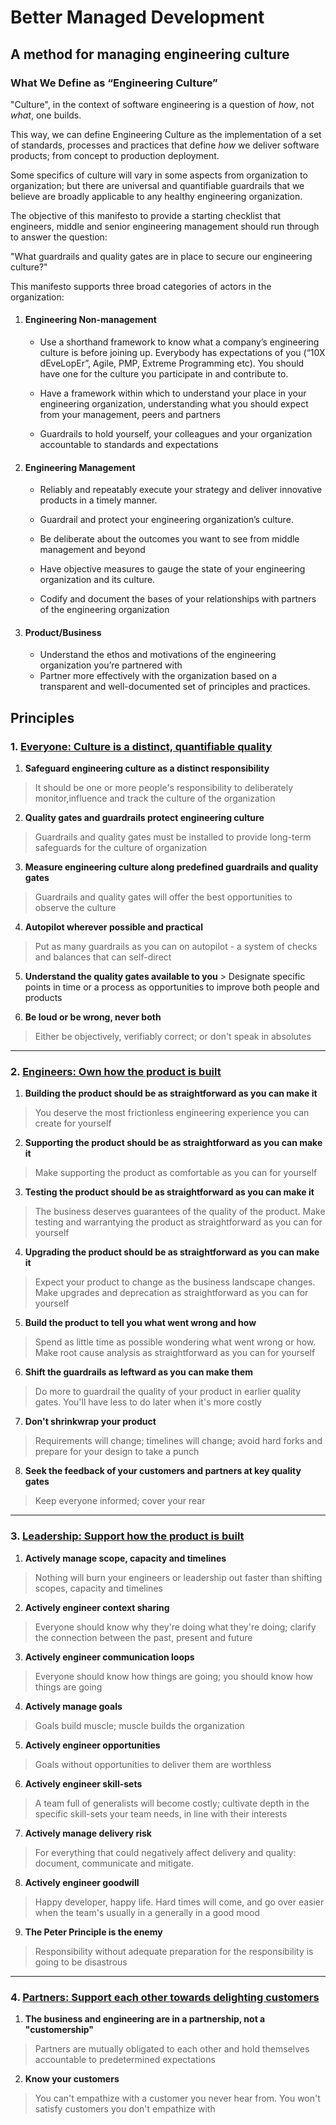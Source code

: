 Better Managed Development
===========================
## A method for managing engineering culture
### What We Define as “Engineering Culture”

"Culture", in the context of software engineering is a question of _how_, not _what_, one builds.

This way, we can define Engineering Culture as the implementation of a set of standards, processes and practices that define _how_ we deliver software products; from concept to production deployment. 

Some specifics of culture will vary in some aspects from organization to organization; but there are universal and quantifiable guardrails that we believe are broadly applicable to any healthy engineering organization. 

The objective of this manifesto to provide a starting checklist that engineers, middle and senior engineering management should run through to answer the question:

"What guardrails and quality gates are in place to secure our engineering culture?"

This manifesto supports three broad categories of actors in the organization:

1. #### Engineering Non-management
   - Use a shorthand framework to know what a company’s engineering culture is before joining up. Everybody has expectations of you (“10X dEveLopEr”, Agile, PMP, 	Extreme Programming etc). You should have one for the culture you participate in and contribute to. 	
 	
   - Have a framework within which to understand your place in your engineering organization, understanding what you should expect from your management, peers and 	partners
 	
   - Guardrails to hold yourself, your colleagues and your organization accountable to standards and 	expectations

2. #### Engineering Management
   - Reliably and repeatably execute your strategy and deliver innovative products in a timely 	manner.
 	
   - Guardrail and protect your engineering organization’s culture.
 	
   - Be deliberate about the outcomes you want to see from middle management and beyond
 	
   - Have objective measures to gauge the state of your engineering organization and its culture.
 	
   - Codify and document the bases 	of your relationships with partners of the engineering organization

3. #### Product/Business
   - Understand the ethos and 	motivations of the engineering organization you’re partnered with
   - Partner more effectively with the organization based on a transparent and well-documented set of principles and practices.


## Principles
### 1. [**Everyone:** Culture is a distinct, quantifiable quality](content/intro.md)

  1. **Safeguard engineering culture as a distinct responsibility**
   > It should be one or more people's responsibility to deliberately monitor,influence and track the culture of the organization
   
  2. **Quality gates and guardrails protect engineering culture**
   > Guardrails and quality gates must be installed to provide long-term safeguards for the culture of organization
   
  3. **Measure engineering culture along predefined guardrails and quality gates**
   > Guardrails and quality gates will offer the best opportunities to observe the culture
   
  4. **Autopilot wherever possible and practical**
   > Put as many guardrails as you can on autopilot - a system of checks and balances that can self-direct
 
  5. **Understand the quality gates available to you**
    > Designate specific points in time or a process as opportunities to improve both people and products

  6.  **Be loud or be wrong, never both**
   > Either be objectively, verifiably correct; or don't speak in absolutes  
 ****
 
### 2. [**Engineers:** Own how the product is built](content/build.md)

 1. **Building the product should be as straightforward as you can make it**
   > You deserve the most frictionless engineering experience you can create for yourself
   
 2. **Supporting the product should be as straightforward as you can make it** 
   > Make supporting the product as comfortable as you can for yourself
   
 3. **Testing the product should be as straightforward as you can make it**
   > The business deserves guarantees of the quality of the product. Make testing and warrantying the product as straightforward as you can for yourself
   
 4. **Upgrading the product should be as straightforward as you can make it** 
   > Expect your product to change as the business landscape changes. Make upgrades and deprecation as straightforward as you can for yourself 
   
 5. **Build the product to tell you what went wrong and how**
   > Spend as little time as possible wondering what went wrong or how. Make root cause analysis as straightforward as you can for yourself
   
 6. **Shift the guardrails as leftward as you can make them**
   > Do more to guardrail the quality of your product in earlier quality gates. You'll have less to do later when it's more costly
   
 7. **Don't shrinkwrap your product**
   > Requirements will change; timelines will change; avoid hard forks and prepare for your design to take a punch
   
 8. **Seek the feedback of your customers and partners at key quality gates**
   > Keep everyone informed; cover your rear
   
   ***
   
### 3. [**Leadership:** Support how the product is built ](content/grow.md)

  1. **Actively manage scope, capacity and timelines**
   > Nothing will burn your engineers or leadership out faster than shifting scopes, capacity and timelines
   
  2. **Actively engineer context sharing**
   > Everyone should know why they're doing what they're doing; clarify the connection between the past, present and future
   
  3. **Actively engineer communication loops**
   > Everyone should know how things are going; you should know how things are going
   
  4. **Actively manage goals**
   > Goals build muscle; muscle builds the organization
    
  5. **Actively engineer opportunities** 
   > Goals without opportunities to deliver them are worthless
    
  6. **Actively engineer skill-sets** 
   > A team full of generalists will become costly; cultivate depth in the specific skill-sets your team needs, in line with their interests
   
  7. **Actively manage delivery risk**
   >  For everything that could negatively affect delivery and quality: document, communicate and mitigate.
   
  8. **Actively engineer goodwill**
   > Happy developer, happy life. Hard times will come, and go over easier when the team's usually in a generally in a good mood
   
  9. **The Peter Principle is the enemy**
   > Responsibility without adequate preparation for the responsibility is going to be disastrous
   ***
### 4. [**Partners:** Support each other towards delighting customers](content/partner.md)
  1. **The business and engineering are in a partnership, not a "customership"**
   > Partners are mutually obligated to each other and hold themselves accountable to predetermined expectations
   
  2. **Know your customers**
   > You can't empathize with a customer you never hear from. You won't satisfy customers you don't empathize with
   

